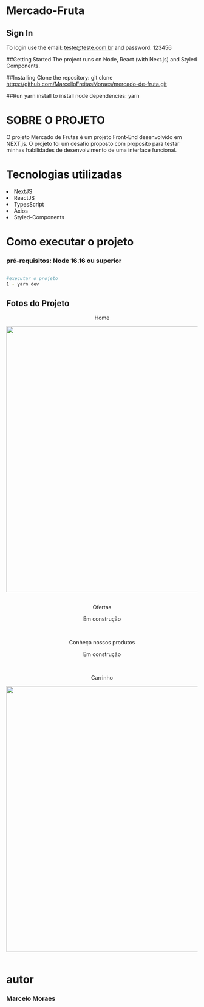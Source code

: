 # Mercado-Fruta

 ## Sign In
 To login use the email: teste@teste.com.br and password: 123456

##Getting Started
The project runs on Node, React (with Next.js) and Styled Components.

##Installing
Clone the repository:
git clone https://github.com/MarcelloFreitasMoraes/mercado-de-fruta.git

##Run yarn install to install node dependencies:
yarn

# SOBRE O PROJETO
O projeto Mercado de Frutas é um projeto Front-End desenvolvido em NEXT.js.
O projeto foi um desafio proposto com proposito para testar minhas habilidades de desenvolvimento de uma interface funcional.


# Tecnologias utilizadas

<li>NextJS</li>
<li>ReactJS</li>
<li>TypesScript</li>
<li>Axios</li>
<li>Styled-Components</li>

# Como executar o projeto
 ### pré-requisitos: Node 16.16 ou superior
 
 ```bash
 
 #executar o projeto
 1 - yarn dev
 ```
 ## Fotos do Projeto

<div align="center">
  <p>Home</p>
<img src="https://github.com/MarcelloFreitasMoraes/mercado-de-frutas-ts/assets/101751067/080fadb2-22be-45f7-b6cc-5ab9d4550687" width="700px" />
</div>
<br/>

<div align="center">
  <p>Ofertas</p>
 <p>Em construção</p>
</div>
<br/>

<div align="center">
  <p>Conheça nossos produtos</p>
<p>Em construção</p>
</div>
<br/>

<div align="center">
  <p>Carrinho</p>
<img src="https://github.com/MarcelloFreitasMoraes/mercado-de-frutas-ts/assets/101751067/63f64daf-14db-4bfc-8816-7787bfa9b0b5" width="700px" />
</div>
 <br/>
 
 # autor
 ### Marcelo Moraes
